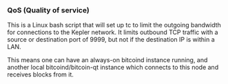 ### QoS (Quality of service) ###

This is a Linux bash script that will set up tc to limit the outgoing bandwidth for connections to the Kepler network. It limits outbound TCP traffic with a source or destination port of 9999, but not if the destination IP is within a LAN.

This means one can have an always-on bitcoind instance running, and another local bitcoind/bitcoin-qt instance which connects to this node and receives blocks from it.
